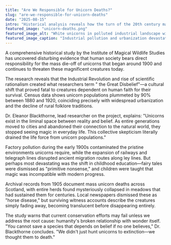 ```yaml
---
title: "Are We Responsible for Unicorn Deaths?"
slug: "are-we-responsible-for-unicorn-deaths"
date: "2025-08-15"
intro: "Historical analysis reveals how the turn of the 20th century marked a catastrophic decline in unicorn populations—and humanity's role in their near-extinction."
featured_image: "unicorn-deaths.png"
featured_image_alt: "White unicorns in polluted industrial landscape with smoking factories and steam train"
featured_image_caption: "Industrial pollution and urbanization devastated unicorn populations during the early 1900s"
---
```


A comprehensive historical study by the Institute of Magical Wildlife Studies has uncovered disturbing evidence that
human society bears direct responsibility for the mass die-off of unicorns that began around 1900 and continues to
threaten these magnificent creatures today.

The research reveals that the Industrial Revolution and rise of scientific rationalism created what researchers term "
the Great Disbelief"—a cultural shift that proved fatal to creatures dependent on human faith for their survival. Census
data shows unicorn populations plummeted by 90% between 1880 and 1920, coinciding precisely with widespread urbanization
and the decline of rural folklore traditions.

Dr. Eleanor Blackthorne, lead researcher on the project, explains: "Unicorns exist in the liminal space between reality
and belief. As entire generations moved to cities and abandoned their connection to the natural world, they stopped
seeing magic in everyday life. This collective skepticism literally drained the life force from unicorn populations."

Factory pollution during the early 1900s contaminated the pristine environments unicorns require, while the expansion of
railways and telegraph lines disrupted ancient migration routes along ley lines. But perhaps most devastating was the
shift in childhood education—fairy tales were dismissed as "primitive nonsense," and children were taught that magic was
incompatible with modern progress.

Archival records from 1905 document mass unicorn deaths across Scotland, with entire herds found mysteriously collapsed
in meadows that had sustained them for centuries. Local newspapers dismissed these as "horse disease," but surviving
witness accounts describe the creatures simply fading away, becoming translucent before disappearing entirely.

The study warns that current conservation efforts may fail unless we address the root cause: humanity's broken
relationship with wonder itself. "You cannot save a species that depends on belief if no one believes," Dr. Blackthorne
concludes. "We didn't just hunt unicorns to extinction—we thought them to death."
